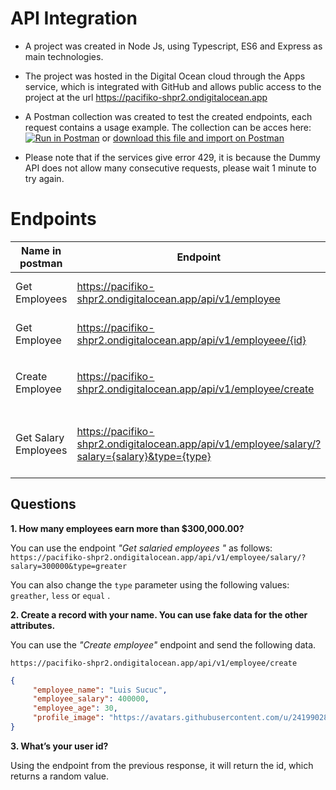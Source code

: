 #  API Integration

- A project was created in Node Js, using Typescript, ES6 and Express as main technologies.
- The project was hosted in the Digital Ocean cloud through the Apps service, which is integrated with GitHub and allows public access to the project at the url https://pacifiko-shpr2.ondigitalocean.app
- A Postman collection was created to test the created endpoints, each request contains a usage example. The collection can be acces here: [![Run in Postman](https://run.pstmn.io/button.svg)](https://app.getpostman.com/run-collection/29726010-3e8b62d6-5a6f-442f-a74c-9757b5a09387?action=collection%2Ffork&source=rip_markdown&collection-url=entityId%3D29726010-3e8b62d6-5a6f-442f-a74c-9757b5a09387%26entityType%3Dcollection%26workspaceId%3D509e8109-a7a5-4d79-92fc-18e96eeeeeab) or [download this file and import on Postman](https://github.com/LuisSucuc/pacifiko_store/blob/feature/api-integration/LuisSucucPacifiko.postman_collection.json)

- Please note that if the services give error 429, it is because the Dummy API does not allow many consecutive requests, please wait 1 minute to try again.

# Endpoints


| Name in postman |Endpoint | Method | Description | Data |
| -- | -- | -- | -- | -- |
| Get Employees | https://pacifiko-shpr2.ondigitalocean.app/api/v1/employee | GET | Get all employee data | N/A |
| Get Employee | https://pacifiko-shpr2.ondigitalocean.app/api/v1/employeee/{id} | GET | Get a single  employee data | `User id` |
| Create Employee | https://pacifiko-shpr2.ondigitalocean.app/api/v1/employee/create | POST | Create new record in database | Employee data: ` { "employee_name": "Luis Sucuc", "employee_salary": 300000, "employee_age": 30, "profile_image": "https://avatars.githubusercontent.com/u/24199028?v=4" } ` |
| Get Salary Employees | https://pacifiko-shpr2.ondigitalocean.app/api/v1/employee/salary/?salary={salary}&type={type} | GET | Filter employees based on salary and filter type | Salary and type (`greather`, `less` or `equal`) |





## Questions

**1. How many employees earn more than $300,000.00?**

You can use the endpoint *"Get salaried employees "* as follows:
` https://pacifiko-shpr2.ondigitalocean.app/api/v1/employee/salary/?salary=300000&type=greater `

You can also change the `type` parameter using the following values: `greather`, `less` or `equal` .


**2. Create a record with your name. You can use fake data for the other attributes.**

You can use the *"Create employee"* endpoint and send the following data.

`https://pacifiko-shpr2.ondigitalocean.app/api/v1/employee/create` 
```json
{ 
     "employee_name": "Luis Sucuc",
     "employee_salary": 400000, 
     "employee_age": 30, 
     "profile_image": "https://avatars.githubusercontent.com/u/24199028?v=4" 
}
```

**3. What’s your user id?**

Using the endpoint from the previous response, it will return the id, which returns a random value.